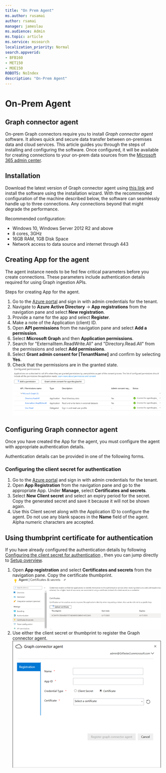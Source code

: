 ```yaml
--- 
title: "On Prem Agent" 
ms.author: rusamai 
author: rsamai 
manager: jameslau 
ms.audience: Admin 
ms.topic: article 
ms.service: mssearch 
localization_priority: Normal 
search.appverid: 
- BFB160 
- MET150 
- MOE150 
ROBOTS: NoIndex
description: "On-Prem Agent" 
--- 
```


# On-Prem Agent

## Graph connector agent

On-prem Graph connectors require you to install *Graph connector agent* software. It allows quick and secure data transfer between on-premises data and cloud services. This article guides you through the steps of installing and configuring the software. Once configured, it will be available for creating connections to your on-prem data sources from the [Microsoft 365 admin center](https://admin.microsoft.com).

## Installation

Download the latest version of Graph connector agent using [this link](https://download.microsoft.com/download/d/d/e/dde18236-9c67-437d-a864-894a0a888ef2/AgentPackage.msi) and install the software using the installation wizard. With the recommended configuration of the machine described below, the software can seamlessly handle up to three connections. Any connections beyond that might degrade the performance.

Recommended configuration:

* Windows 10, Windows Server 2012 R2 and above
* 8 cores, 3GHz
* 16GB RAM, 1GB Disk Space
* Network access to data source and internet through 443

## Creating App for the agent  

The agent instance needs to be fed few critical parameters before you create connections. These parameters include authentication details required for using Graph ingestion APIs.  

Steps for creating App for the agent.

1. Go to the [Azure portal](https://portal.azure.com) and sign in with admin credentials for the tenant.
2. Navigate to **Azure Active Directory** -> **App registrations** from the navigation pane and select **New registration**.
3. Provide a name for the app and select **Register**.
4. Make a note of the Application (client) ID.
5. Open **API permissions** from the navigation pane and select **Add a permission**.
6. Select **Microsoft Graph** and then **Application permissions**.
7. Search for "ExternalItem.ReadWrite.All" and "Directory.Read.All" from the permissions and select **Add permissions**.
8. Select **Grant admin consent for [TenantName]** and confirm by selecting **Yes**.
9. Check that the permissions are in the granted state.
     ![Permissions shown as granted in green on right hand column.](media/onprem-agent/granted-state.png)

## Configuring Graph connector agent

Once you have created the App for the agent, you must configure the agent with appropriate authentication details.

Authentication details can be provided in one of the following forms.

### Configuring the client secret for authentication

1. Go to the [Azure portal](https://portal.azure.com) and sign in with admin credentials for the tenant.
2. Open **App Registration** from the navigation pane and go to the appropriate App. Under **Manage**, select **Certificates and secrets**.
3. Select **New Client secret** and select an expiry period for the secret. Copy the generated secret and save it because it will not be shown again.
4. Use this Client secret along with the Application ID to configure the agent. Do not use any blank spaces in the **Name** field of the agent. Alpha numeric characters are accepted.

## Using thumbprint certificate for authentication

If you have already configured the authentication details by following [Configuring the client secret for authentication](#Configuring-the-client-secret-for-authentication) , then you can jump directly to [Setup overview](configure-connector.md).

1. Open **App registration** and select **Certificates and secrets** from the navigation pane. Copy the certificate thumbprint.
![List of thumbrint certificates when Certificates and secrets is selected in the left pane](media/onprem-agent/certificates.png)
2. Use either the client secret or thumbprint to register the Graph connector agent.
![Register form asking for name, app id, credential type, and certificate](media/onprem-agent/register.png)
